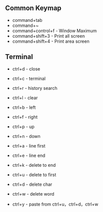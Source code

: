 ## Common Keymap

- command+tab
- command+~
- command+control+f - Window Maximum
- command+shift+3   - Print all screen
- command+shift+4   - Print area screen

## Terminal

- ctrl+d - close
- ctrl+c - terminal
- ctrl+r - history search
- ctrl+l - clear

- ctrl+b - left
- ctrl+f - right
- ctrl+p - up
- ctrl+n - down
- ctrl+a - line first
- ctrl+e - line end

- ctrl+k - delete to end
- ctrl+u - delete to first
- ctrl+d - delete char
- ctrl+w - delete word
- ctrl+y - paste from ctrl+u，ctrl+d，ctrl+w



